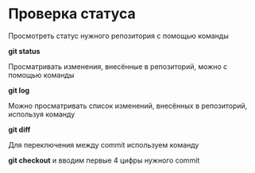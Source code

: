 # Проверка статуса 

Просмотреть статус нужного репозитория c помощью команды

**git status**

Просматривать изменения, внесённые в репозиторий, можно с помощью команды

**git log**

Можно просматривать список изменений, внесённых в репозиторий, используя команду

**git diff**

Для переключения между commit используем команду

**git checkout** и вводим первые 4 цифры нужного commit